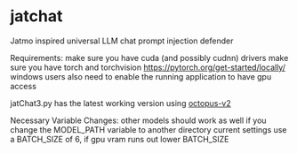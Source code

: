 # jatchat
Jatmo inspired universal LLM chat prompt injection defender

Requirements:
make sure you have cuda (and possibly cudnn) drivers
make sure you have torch and torchvision https://pytorch.org/get-started/locally/
windows users also need to enable the running application to have gpu access

jatChat3.py has the latest working version using [octopus-v2]([url](https://huggingface.co/NexaAIDev/Octopus-v2))

Necessary Variable Changes:
other models should work as well if you change the MODEL_PATH variable to another directory 
current settings use a BATCH_SIZE of 6, if gpu vram runs out lower BATCH_SIZE

